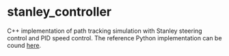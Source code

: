 # stanley_controller

C++ implementation of path tracking simulation with Stanley steering control and PID speed control. The reference Python implementation can be cound [here](https://github.com/AtsushiSakai/PythonRobotics/blob/master/PathTracking/stanley_controller/stanley_controller.py).
